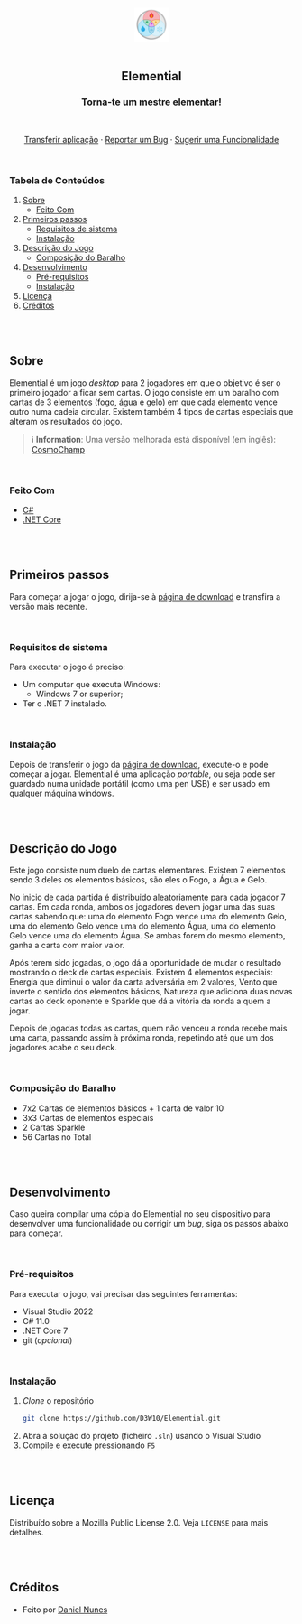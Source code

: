 <br />
<br />
<div align="center">
    <a href="https://github.com/D3W10/Elemential">
        <img src="https://raw.githubusercontent.com/D3W10/Elemential/master/logo.png" alt="Logo" width="60" height="60">
    </a>
    <br />
    <br />
    <h2 align="center">Elemential</h2>
    <h3 align="center">Torna-te um mestre elementar!</h3>
    <br />
    <p align="center">
        <a href="https://github.com/D3W10/Elemential/releases">Transferir aplicação</a>
        ·
        <a href="https://github.com/D3W10/Elemential/issues">Reportar um Bug</a>
        ·
        <a href="https://github.com/D3W10/Elemential/issues">Sugerir uma Funcionalidade</a>
    </p>
</div>
<br />

### Tabela de Conteúdos
1. [Sobre](#sobre)
    - [Feito Com](#feito-com)
2. [Primeiros passos](#primeiros-passos)
    - [Requisitos de sistema](#requisitos-de-sistema)
    - [Instalação](#instalação)
3. [Descrição do Jogo](#descrição-do-jogo)
    - [Composição do Baralho](#composição-do-baralho)
4. [Desenvolvimento](#desenvolvimento)
    - [Pré-requisitos](#pré-requisitos)
    - [Instalação](#instalação-1)
5. [Licença](#licença)
6. [Créditos](#créditos)

<br />
<br />

## Sobre

Elemential é um jogo *desktop* para 2 jogadores em que o objetivo é ser o primeiro jogador a ficar sem cartas. O jogo consiste em um baralho com cartas de 3 elementos (fogo, água e gelo) em que cada elemento vence outro numa cadeia círcular. Existem também 4 tipos de cartas especiais que alteram os resultados do jogo.

> ℹ️ **Information**: Uma versão melhorada está disponível (em inglês): [CosmoChamp](https://github.com/D3W10/CosmoChamp)

<br />

### Feito Com

- [C#](https://learn.microsoft.com/dotnet/csharp/)
- [.NET Core](https://dotnet.microsoft.com/)

<br />
<br />

## Primeiros passos

Para começar a jogar o jogo, dirija-se à [página de download](https://github.com/D3W10/Elemential/releases) e transfira a versão mais recente.

<br />

### Requisitos de sistema

Para executar o jogo é preciso:

- Um computar que executa Windows:
    - Windows 7 or superior;
- Ter o .NET 7 instalado.

<br />

### Instalação

Depois de transferir o jogo da [página de download](https://github.com/D3W10/Elemential/releases), execute-o e pode começar a jogar. Elemential é uma aplicação *portable*, ou seja pode ser guardado numa unidade portátil (como uma pen USB) e ser usado em qualquer máquina windows.

<br />
<br />

## Descrição do Jogo

Este jogo consiste num duelo de cartas elementares. Existem 7 elementos sendo 3 deles os elementos básicos, são eles o Fogo, a Água e Gelo.

No inicio de cada partida é distribuido aleatoriamente para cada jogador 7 cartas. Em cada ronda, ambos os jogadores devem jogar uma das suas cartas sabendo que: uma do elemento Fogo vence uma do elemento Gelo, uma do elemento Gelo vence uma do elemento Água, uma do elemento Gelo vence uma do elemento Água. Se ambas forem do mesmo elemento, ganha a carta com maior valor.

Após terem sido jogadas, o jogo dá a oportunidade de mudar o resultado mostrando o deck de cartas especiais. Existem 4 elementos especiais: Energia que diminui o valor da carta adversária em 2 valores, Vento que inverte o sentido dos elementos básicos, Natureza que adiciona duas novas cartas ao deck oponente e Sparkle que dá a vitória da ronda a quem a jogar.

Depois de jogadas todas as cartas, quem não venceu a ronda recebe mais uma carta, passando assim à próxima ronda, repetindo até que um dos jogadores acabe o seu deck.

<br />

### Composição do Baralho

- 7x2 Cartas de elementos básicos + 1 carta de valor 10
- 3x3 Cartas de elementos especiais
- 2 Cartas Sparkle
- 56 Cartas no Total

<br />
<br />

## Desenvolvimento

Caso queira compilar uma cópia do Elemential no seu dispositivo para desenvolver uma funcionalidade ou corrigir um *bug*, siga os passos abaixo para começar.

<br />

### Pré-requisitos

Para executar o jogo, vai precisar das seguintes ferramentas:
- Visual Studio 2022
- C# 11.0
- .NET Core 7
- git (*opcional*)

<br />

### Instalação

1. *Clone* o repositório
    ```sh
    git clone https://github.com/D3W10/Elemential.git
    ```
2. Abra a solução do projeto (ficheiro `.sln`) usando o Visual Studio
3. Compile e execute pressionando `F5`

<br />
<br />

## Licença

Distribuído sobre a Mozilla Public License 2.0. Veja `LICENSE` para mais detalhes.

<br />
<br />

## Créditos

- Feito por [Daniel Nunes](https://d3w10.netlify.app/)
